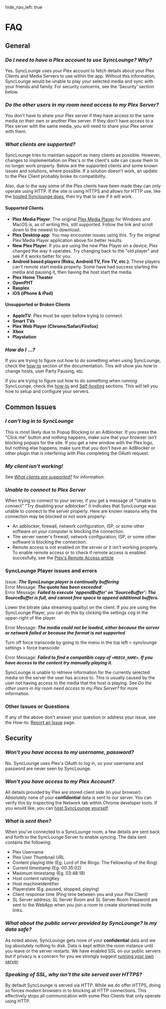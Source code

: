 hide_nav_left: true

# FAQ

## General

### _Do I need to have a Plex account to use SyncLounge? Why?_

Yes. SyncLounge uses your Plex account to fetch details about your Plex Clients and Media Servers to use within the app. Without this information, SyncLounge would be unable to play your selected media and sync with your friends and family. For security concerns, see the 'Security' section below.

### _Do the other users in my room need access to my Plex Server?_

You don't have to share your Plex server if they have access to the same media on their own or another Plex server. If they don't have access to a Plex server with the same media, you will need to share your Plex server with them.

### _What clients are supported?_

SyncLounge tries to maintain support as many clients as possible. However, changes to implementation on Plex's or the client's side can cause them to no longer work properly. Below are the supported clients and some known issues and solutions, where possible. If a solution doesn't work, an update to the Plex Client probably broke its compatibility.

Also, due to the way some of the Plex clients have been made they can only operate using HTTP. If the site is using HTTPS and allows for HTTP use, like the [hosted Synclounge does](http://app.synclounge.tv/), then try that to see if it will work.

#### Supported Clients

- **Plex Media Player**: The original [Plex Media Player](https://forums.plex.tv/t/plex-media-player/120475/100) for Windows and MacOS is, as of writing this, still supported. Follow the link and scroll down to the newest to download.
- **Plex Desktop app**: You may encounter issues using this. Try the original Plex Media Player application above for better results.
- **New Plex Player**: If you are using the new Plex Player on a device, Plex changed the way it operates. Try changing back to the "old player" and see if it works better for you.
- **Android based players (Roku, Android TV, Fire TV, etc.)**: These players can't remote start media properly. Some have had success starting the media and pausing it, then having the host start the media.
- **Plex Home Theater**
- **OpenPHT**
- **Rasplex**
- **iOS (iPhone & iPad)**

#### Unsupported or Broken Clients

- **AppleTV**: Plex must be open before trying to connect.
- **Smart TVs**
- **Plex Web Player (Chrome/Safari/Firefox)**
- **Xbox**
- **Playstation**

### _How do I ...?_

If you are trying to figure out how to do something when *using* SyncLounge, check the [how-to](/how-tos/how-tos/) section of the documentation. This will show you how to change hosts, user Party Pausing, etc.

If you are trying to figure out how to do something when *running* SyncLounge, check the [how-to](/how-tos/how-tos/) and [Self-hosting](/self-hosted/getting-started/) sections. This will tell you how to setup and configure your servers.

## Common Issues

### _I can't log in to SyncLounge_

This is most likely due to Popup Blocking or an Adblocker. If you press the "Click me" button and nothing happens, make sure that your browser isn't blocking popups for the site. If you get a new window with the Plex logo, but nothing else happens, make sure that you don't have an AdBlocker or other plugin that is interfering with Plex completing the OAuth request.

### _My client isn't working!_

See _[What clients are supported?](/faq/#what-clients-are-supported)_ for information.

### _Unable to connect to Plex Server_

When trying to connect to your server, if you get a message of "Unable to connect" "Try disabling your adblocker" it indicates that SyncLounge was unable to connect to the server properly. Here are known reasons why the connection may be blocked or not work properly:

- An adblocker, firewall, network configuration, ISP, or some other software on your computer is blocking the connection.
- The server owner's firewall, network configuration, ISP, or some other software is blocking the connection.
- Remote access is not enabled on the server or it isn't working properly. To enable remote access or to check if remote access is enabled succesfully, see the [Plex's Remote Access article](https://support.plex.tv/articles/200289506-remote-access/)

### SyncLounge Player issues and errors

Issue: _**The SyncLounge player is continually buffering**_  
Error Message: _**The quota has been exceeded**_  
Error Message: _**Failed to execute 'appendBuffer' on 'SourceBuffer': The SourceBuffer is full, and cannot free space to append additional buffers.**_

Lower the bitrate (aka streaming quality) on the client. If you are using the SyncLounge Player, you can do this by clicking the settings cog in the upper-right of the player.

Error Message: _**The media could not be loaded, either because the server or network failed or because the format is not supported**_

Turn off force transcode by going to the menu in the top left > synclounge settings > force transcode

Error Message: _**Failed to find a compatible copy of `<MEDIA_NAME>`. If you have access to the content try manually playing it.**_

SyncLounge is unable to retrieve information for the currently selected media on the server the user has access to. This is usually caused by the user not having access to the media that the host is playing. See _Do the other users in my room need access to my Plex Server?_ for more information.

### Other Issues or Questions

If any of the above don't answer your question or address your issue, see the How-to: [Report an Issue](/how-tos/report-an-issue/) page.

## Security

### _Won't you have access to my username, password?_

No. SyncLounge uses Plex's OAuth to log in, so your username and password are never seen by SyncLounge.

### _Won't you have access to my Plex Account?_

All details provided by Plex are stored client side (in your browser). Absolutely none of your **confidential** data is sent to our server. You can verify this by inspecting the Network tab within Chrome developer tools. If you would like, you can [host SyncLounge yourself](/self-hosted/getting-started/).

### _What is sent then?_

When you've connected to a SyncLounge room, a few details are sent back and forth to the SyncLounge Server to enable syncing. The data sent contains the following:

- Plex Username
- Plex User Thumbnail URL
- Content playing title (Eg. Lord of the Rings: The Fellowship of the Ring)
- Current timestamp (Eg. 00:35:02)
- Maximum timestamp (Eg. 03:48:18)
- Host content ratingKey
- Host machineIdentifier
- Playerstate (Eg. paused, stopped, playing)
- Client response time (Ping time between you and your Plex Client)
- SL Server address, SL Server Room and SL Server Room Password are sent to the WebApp when you join a room to create shortened invite links.

### _What about the public server provided by SyncLounge? Is my data safe?_

As noted above, SyncLounge gets none of your **confidential** data and we log absolutely nothing to disk. Data is kept within the room instance until you leave or the server restarts. We have enabled SSL on our public servers but if privacy is a concern for you we strongly suggest [running your own server](/self-hosted/getting-started/).

### _Speaking of SSL, why isn't the site served over HTTPS?_

By default SyncLounge is served via HTTP. While we do offer HTTPS, doing so forces modern browsers in to blocking all HTTP connections. This effectively stops all communication with some Plex Clients that only operate using HTTP.
